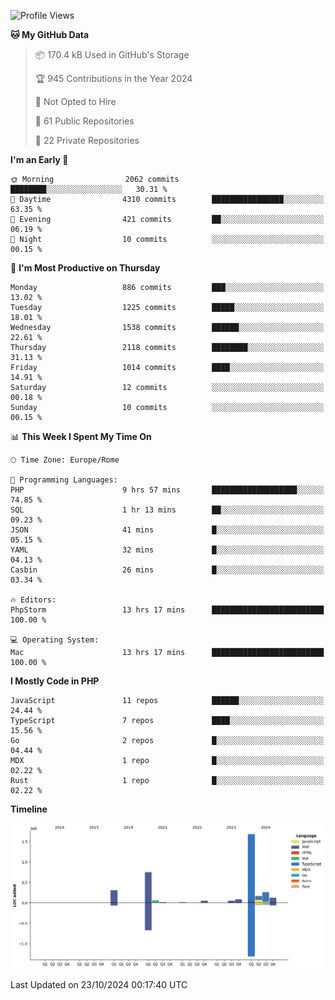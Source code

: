 <!--START_SECTION:waka-->
![Profile Views](http://img.shields.io/badge/Profile%20Views-0-blue)

**🐱 My GitHub Data** 

> 📦 170.4 kB Used in GitHub's Storage 
 > 
> 🏆 945 Contributions in the Year 2024
 > 
> 🚫 Not Opted to Hire
 > 
> 📜 61 Public Repositories 
 > 
> 🔑 22 Private Repositories 
 > 
**I'm an Early 🐤** 

```text
🌞 Morning                2062 commits        ████████░░░░░░░░░░░░░░░░░   30.31 % 
🌆 Daytime                4310 commits        ████████████████░░░░░░░░░   63.35 % 
🌃 Evening                421 commits         ██░░░░░░░░░░░░░░░░░░░░░░░   06.19 % 
🌙 Night                  10 commits          ░░░░░░░░░░░░░░░░░░░░░░░░░   00.15 % 
```
📅 **I'm Most Productive on Thursday** 

```text
Monday                   886 commits         ███░░░░░░░░░░░░░░░░░░░░░░   13.02 % 
Tuesday                  1225 commits        █████░░░░░░░░░░░░░░░░░░░░   18.01 % 
Wednesday                1538 commits        ██████░░░░░░░░░░░░░░░░░░░   22.61 % 
Thursday                 2118 commits        ████████░░░░░░░░░░░░░░░░░   31.13 % 
Friday                   1014 commits        ████░░░░░░░░░░░░░░░░░░░░░   14.91 % 
Saturday                 12 commits          ░░░░░░░░░░░░░░░░░░░░░░░░░   00.18 % 
Sunday                   10 commits          ░░░░░░░░░░░░░░░░░░░░░░░░░   00.15 % 
```


📊 **This Week I Spent My Time On** 

```text
🕑︎ Time Zone: Europe/Rome

💬 Programming Languages: 
PHP                      9 hrs 57 mins       ███████████████████░░░░░░   74.85 % 
SQL                      1 hr 13 mins        ██░░░░░░░░░░░░░░░░░░░░░░░   09.23 % 
JSON                     41 mins             █░░░░░░░░░░░░░░░░░░░░░░░░   05.15 % 
YAML                     32 mins             █░░░░░░░░░░░░░░░░░░░░░░░░   04.13 % 
Casbin                   26 mins             █░░░░░░░░░░░░░░░░░░░░░░░░   03.34 % 

🔥 Editors: 
PhpStorm                 13 hrs 17 mins      █████████████████████████   100.00 % 

💻 Operating System: 
Mac                      13 hrs 17 mins      █████████████████████████   100.00 % 
```

**I Mostly Code in PHP** 

```text
JavaScript               11 repos            ██████░░░░░░░░░░░░░░░░░░░   24.44 % 
TypeScript               7 repos             ████░░░░░░░░░░░░░░░░░░░░░   15.56 % 
Go                       2 repos             █░░░░░░░░░░░░░░░░░░░░░░░░   04.44 % 
MDX                      1 repo              █░░░░░░░░░░░░░░░░░░░░░░░░   02.22 % 
Rust                     1 repo              █░░░░░░░░░░░░░░░░░░░░░░░░   02.22 % 
```



**Timeline**

![Lines of Code chart](https://raw.githubusercontent.com/frnwtr/frnwtr/main/assets/bar_graph.png)


 Last Updated on 23/10/2024 00:17:40 UTC
<!--END_SECTION:waka-->
